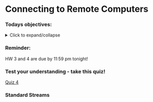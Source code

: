 # Connecting to Remote Computers 

### Todays objectives: 

<details>
  <summary>Click to expand/collapse</summary>

- **Vocabulary**
  - Substitution
  - File extension
  - Shebang
  - Shell scripting
  - Bash scripting
  - Commenting out
  - Variables
  - Values
  - Variable assignment, reassignment, & dereferencing
  - Integers v. floating point numbers

- **Things you should know how to do after this class**
  - Be able to make substitutions within files using `sed` or `tr`
  - Be able to string commands together using pipes and chaining; know
  - the difference between when you would use the two
  - Know the parts of a bash script (shebang, comments, commands)
  - Know that bash scripts either have the extension .sh or no extension
  - Know to comment your code as a best practice
  - Know that you will need to test your code as a best practice
  - Know how to execute a bash script using the command bash
  - Know best practices in the field
    - Stay organized
    - Back up your work
    - Comment your code
    - Test scripts every 1 – 3 lines
    - Make a test file
    - save versions
  - Know that any commands interpreted by the shell from the command line can also be executed in a script
  - Know how to write out echo statements
  - Know how to assign and reassign variables
  - Know how to dereference variables to reveal their associated values
  - Know what constitutes an allowed and good sense name for a variable
  - Capture output of a command as a variable
  - Know some basic math operations

- **Commands covered**
  - `sed`
  - `tr`
  - `; (chaining)`
  - `bash`
  - `echo`
  - `variable=value`
  - `variable=$(command)`
  - `variable=$((math expression))`
  - `$variable`
  - `${variable}`

</details>


### Reminder: 

HW 3 and 4 are due by 11:59 pm tonight!

### Test your understanding - take this quiz!

[Quiz 4](https://forms.gle/kbtffRSixFUx68h69)

### Standard Streams 

